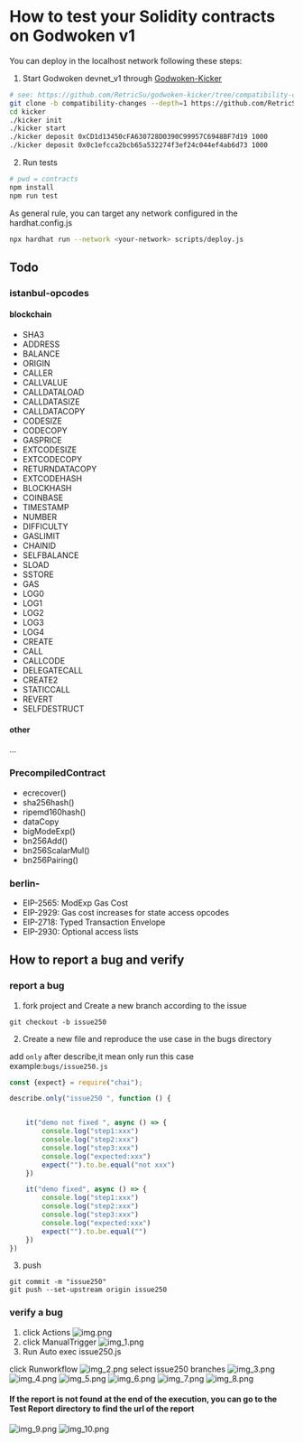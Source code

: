 # How to test your Solidity contracts on Godwoken v1

You can deploy in the localhost network following these steps:

1. Start Godwoken devnet_v1 through [Godwoken-Kicker](https://github.com/RetricSu/godwoken-kicker/tree/compatibility-changes)

```sh
# see: https://github.com/RetricSu/godwoken-kicker/tree/compatibility-changes
git clone -b compatibility-changes --depth=1 https://github.com/RetricSu/godwoken-kicker.git kicker
cd kicker
./kicker init
./kicker start
./kicker deposit 0xCD1d13450cFA630728D0390C99957C6948BF7d19 1000
./kicker deposit 0x0c1efcca2bcb65a532274f3ef24c044ef4ab6d73 1000
```


2. Run tests
```sh
# pwd = contracts
npm install
npm run test
```

As general rule, you can target any network configured in the hardhat.config.js
```sh
npx hardhat run --network <your-network> scripts/deploy.js
```

## Todo

### istanbul-opcodes
#### blockchain 
- SHA3
- ADDRESS
- BALANCE
- ORIGIN
- CALLER
- CALLVALUE
- CALLDATALOAD
- CALLDATASIZE
- CALLDATACOPY
- CODESIZE
- CODECOPY
- GASPRICE
- EXTCODESIZE
- EXTCODECOPY
- RETURNDATACOPY
- EXTCODEHASH
- BLOCKHASH
- COINBASE
- TIMESTAMP
- NUMBER
- DIFFICULTY
- GASLIMIT
- CHAINID
- SELFBALANCE
- SLOAD
- SSTORE
- GAS
- LOG0
- LOG1
- LOG2
- LOG3
- LOG4
- CREATE
- CALL
- CALLCODE
- DELEGATECALL
- CREATE2
- STATICCALL
- REVERT
- SELFDESTRUCT
#### other
...

### PrecompiledContract
- ecrecover()
- sha256hash()
- ripemd160hash()
- dataCopy
- bigModeExp()
- bn256Add()
- bn256ScalarMul()
- bn256Pairing()

### berlin-
- EIP-2565: ModExp Gas Cost
- EIP-2929: Gas cost increases for state access opcodes
- EIP-2718: Typed Transaction Envelope	
- EIP-2930: Optional access lists

## How to report a bug and verify

### report a bug

1. fork project and Create a new branch according to the issue
```angular2html
git checkout -b issue250
```
2. Create a new file and reproduce the use case in the bugs directory

add `only` after describe,it mean only run this case
example:`bugs/issue250.js`
```javascript
const {expect} = require("chai");

describe.only("issue250 ", function () {


    it("demo not fixed ", async () => {
        console.log("step1:xxx")
        console.log("step2:xxx")
        console.log("step3:xxx")
        console.log("expected:xxx")
        expect("").to.be.equal("not xxx")
    })

    it("demo fixed", async () => {
        console.log("step1:xxx")
        console.log("step2:xxx")
        console.log("step3:xxx")
        console.log("expected:xxx")
        expect("").to.be.equal("")
    })
})
```
3. push
```gitexclude
git commit -m "issue250"
git push --set-upstream origin issue250
```

### verify a bug
1. click Actions
![img.png](img/img.png)
2. click ManualTrigger
![img_1.png](img/img_1.png)
3. Run Auto exec issue250.js

click Runworkflow
![img_2.png](img/img_2.png)
select issue250 branches
![img_3.png](img/img_3.png)
![img_4.png](img/img_4.png)
![img_5.png](img/img_5.png)
![img_6.png](img/img_6.png)
![img_7.png](img/img_7.png)
![img_8.png](img/img_8.png)

#### If the report is not found at the end of the execution, you can go to the Test Report directory to find the url of the report

![img_9.png](img/img_9.png)
![img_10.png](img/img_10.png)
